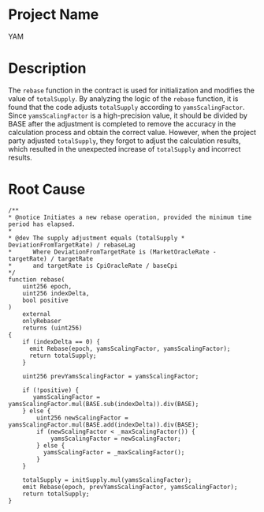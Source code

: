 # Project Name
YAM

# Description
The `rebase` function in the contract is used for initialization and modifies the value of `totalSupply`. By analyzing the logic of the `rebase` function, it is found that the code adjusts `totalSupply` according to `yamsScalingFactor`. Since `yamsScalingFactor` is a high-precision value, it should be divided by BASE after the adjustment is completed to remove the accuracy in the calculation process and obtain the correct value. However, when the project party adjusted `totalSupply`, they forgot to adjust the calculation results, which resulted in the unexpected increase of `totalSupply` and incorrect results.

# Root Cause
```solidity
/**
* @notice Initiates a new rebase operation, provided the minimum time period has elapsed.
*
* @dev The supply adjustment equals (totalSupply * DeviationFromTargetRate) / rebaseLag
*      Where DeviationFromTargetRate is (MarketOracleRate - targetRate) / targetRate
*      and targetRate is CpiOracleRate / baseCpi
*/
function rebase(
    uint256 epoch,
    uint256 indexDelta,
    bool positive
)
    external
    onlyRebaser
    returns (uint256)
{
    if (indexDelta == 0) {
      emit Rebase(epoch, yamsScalingFactor, yamsScalingFactor);
      return totalSupply;
    }

    uint256 prevYamsScalingFactor = yamsScalingFactor;

    if (!positive) {
       yamsScalingFactor = yamsScalingFactor.mul(BASE.sub(indexDelta)).div(BASE);
    } else {
        uint256 newScalingFactor = yamsScalingFactor.mul(BASE.add(indexDelta)).div(BASE);
        if (newScalingFactor < _maxScalingFactor()) {
            yamsScalingFactor = newScalingFactor;
        } else {
          yamsScalingFactor = _maxScalingFactor();
        }
    }

    totalSupply = initSupply.mul(yamsScalingFactor);
    emit Rebase(epoch, prevYamsScalingFactor, yamsScalingFactor);
    return totalSupply;
}
